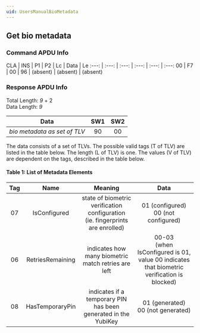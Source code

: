 ```yaml
---
uid: UsersManualBioMetadata
---
```


<!-- Copyright 2024 Yubico AB

Licensed under the Apache License, Version 2.0 (the "License");
you may not use this file except in compliance with the License.
You may obtain a copy of the License at

    http://www.apache.org/licenses/LICENSE-2.0

Unless required by applicable law or agreed to in writing, software
distributed under the License is distributed on an "AS IS" BASIS,
WITHOUT WARRANTIES OR CONDITIONS OF ANY KIND, either express or implied.
See the License for the specific language governing permissions and
limitations under the License. -->


## Get bio metadata

### Command APDU Info

CLA | INS | P1 | P2 | Lc | Data | Le
:---: | :---: | :---: | :---: | :---: | :---:
00 | F7 | 00 | 96 | (absent) | (absent) | (absent)

### Response APDU Info

Total Length: *9* + 2\
Data Length: *9*

Data | SW1 | SW2
:---: | :---: | :---:
*bio metadata as set of TLV* | 90 | 00

The data consists of a set of TLVs. The possible valid tags (T of TLV) are listed in the
table below. The length (L of TLV) is one. The values (V of TLV) are dependent on the tags, 
described in the table below.

#### Table 1: List of Metadata Elements
Tag | Name | Meaning | Data
:---: | :---: | :---: | :---:
07 | IsConfigured| state of biometric verification configuration<br/> (ie. fingerprints are enrolled) | 01 (configured)<br/> 00 (not configured)
06 | RetriesRemaining| indicates how many biometric match retries are left| 00-03<br/>(when IsConfigured is 01, value 00 indicates that biometric verification is blocked)
08 | HasTemporaryPin| indicates if a temporary PIN has been generated in the YubiKey | 01 (generated)<br/>00 (not generated)

